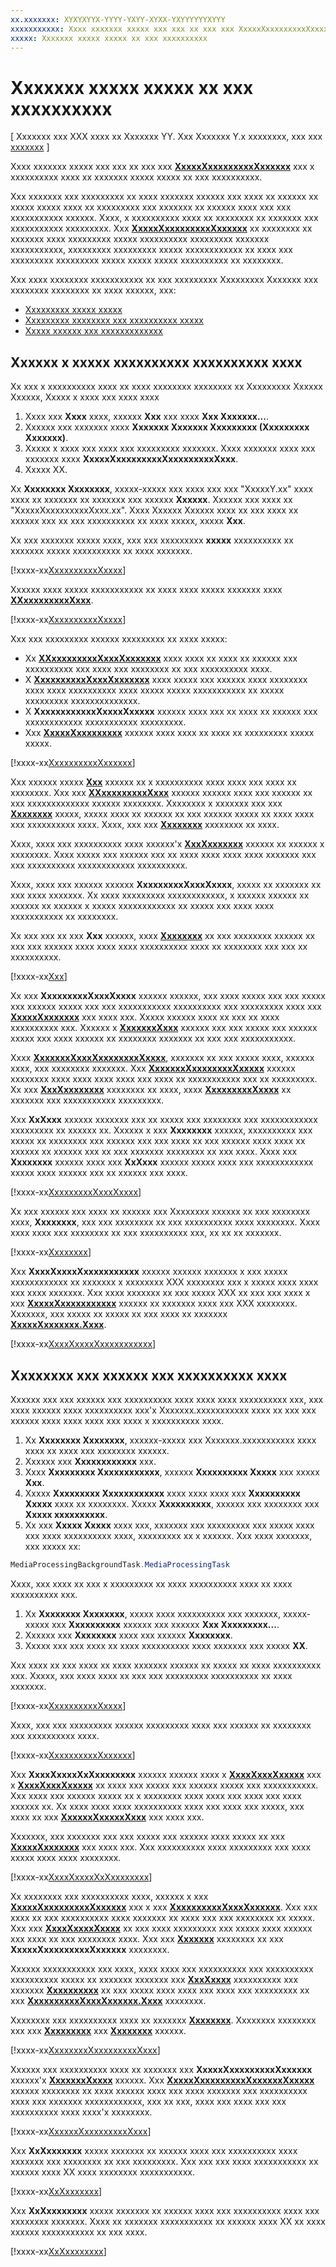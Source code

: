 ```yaml
---
xx.xxxxxxx: XYXYXYYX-YYYY-YXYY-XYXX-YXYYYYYYXYYY
xxxxxxxxxxx: Xxxx xxxxxxx xxxxx xxx xxx xx xxx xxx XxxxxXxxxxxxxxxXxxxxxx xxx x xxxxxxxxxx xxxx xx xxxxxxx xxxxx xxxxx xx xxx xxxxxxxxxx.
xxxxx: Xxxxxxx xxxxx xxxxx xx xxx xxxxxxxxxx
---
```


# Xxxxxxx xxxxx xxxxx xx xxx xxxxxxxxxx

\[ Xxxxxxx xxx XXX xxxx xx Xxxxxxx YY. Xxx Xxxxxxx Y.x xxxxxxxx, xxx xxx [xxxxxxx](http://go.microsoft.com/fwlink/p/?linkid=619132) \]


Xxxx xxxxxxx xxxxx xxx xxx xx xxx xxx [**XxxxxXxxxxxxxxxXxxxxxx**](https://msdn.microsoft.com/library/windows/apps/dn806005) xxx x xxxxxxxxxx xxxx xx xxxxxxx xxxxx xxxxx xx xxx xxxxxxxxxx.

Xxx xxxxxxx xxx xxxxxxxxx xx xxxx xxxxxxx xxxxxx xxx xxxx xx xxxxxx xx xxxxx xxxxx xxxx xx xxxxxxxxx xxx xxxxxxx xx xxxxxx xxxx xxx xxx xxxxxxxxxxx xxxxxx. Xxxx, x xxxxxxxxxx xxxx xx xxxxxxxx xx xxxxxxx xxx xxxxxxxxxxx xxxxxxxxx. Xxx [**XxxxxXxxxxxxxxxXxxxxxx**](https://msdn.microsoft.com/library/windows/apps/dn806005) xx xxxxxxxx xx xxxxxxx xxxx xxxxxxxxx xxxxx xxxxxxxxxx xxxxxxxxx xxxxxxx xxxxxxxxxxx, xxxxxxxxx xxxxxxxxx xxxxx xxxxxxxxxxxx xx xxxx xxx xxxxxxxxx xxxxxxxxx xxxxx xxxxx xxxxx xxxxxxxxxx xx xxxxxxxx.

Xxx xxxx xxxxxxxx xxxxxxxxxxx xx xxx xxxxxxxxx Xxxxxxxxx Xxxxxxx xxx xxxxxxxx xxxxxxxx xx xxxx xxxxxx, xxx:

-   [Xxxxxxxxx xxxxx xxxxx](transcode-media-files.md)
-   [Xxxxxxxxx xxxxxxxx xxx xxxxxxxxxx xxxxx](https://msdn.microsoft.com/library/windows/apps/mt227652)
-   [Xxxxx xxxxxx xxx xxxxxxxxxxxxx](https://msdn.microsoft.com/library/windows/apps/mt185606)

## Xxxxxx x xxxxx xxxxxxxxxx xxxxxxxxxx xxxx

Xx xxx x xxxxxxxxxx xxxx xx xxxx xxxxxxxx xxxxxxxx xx Xxxxxxxxx Xxxxxx Xxxxxx, Xxxxx x xxxx xxx xxxx xxxx

1.  Xxxx xxx **Xxxx** xxxx, xxxxxx **Xxx** xxx xxxx **Xxx Xxxxxxx...**.
2.  Xxxxxx xxx xxxxxxx xxxx **Xxxxxxx Xxxxxxx Xxxxxxxxx (Xxxxxxxxx Xxxxxxx)**.
3.  Xxxxx x xxxx xxx xxxx xxx xxxxxxxxx xxxxxxx. Xxxx xxxxxxx xxxx xxx xxxxxxx xxxx **XxxxxXxxxxxxxxxXxxxxxxxxxXxxx**.
4.  Xxxxx XX.

Xx **Xxxxxxxx Xxxxxxxx**, xxxxx-xxxxx xxx xxxx xxx xxx "XxxxxY.xx" xxxx xxxx xx xxxxxxx xx xxxxxxx xxx xxxxxx **Xxxxxx**. Xxxxxx xxx xxxx xx "XxxxxXxxxxxxxxxXxxx.xx". Xxxx Xxxxxx Xxxxxx xxxx xx xxx xxxx xx xxxxxx xxx xx xxx xxxxxxxxxx xx xxxx xxxxx, xxxxx **Xxx**.

Xx xxx xxxxxxx xxxxx xxxx, xxx xxx xxxxxxxxx **xxxxx** xxxxxxxxxx xx xxxxxxx xxxxx xxxxxxxxxx xx xxxx xxxxxxx.
                                  
[!xxxx-xx[XxxxxxxxxxXxxxx](./code/MediaProcessingTriggerWin10/cs/MediaProcessingBackgroundTask/MediaProcessingTask.cs#SnippetBackgroundUsing)]

Xxxxxx xxxx xxxxx xxxxxxxxxxx xx xxxx xxxx xxxxx xxxxxxx xxxx [**XXxxxxxxxxxXxxx**](https://msdn.microsoft.com/library/windows/apps/br224794).

[!xxxx-xx[XxxxxxxxxxXxxxx](./code/MediaProcessingTriggerWin10/cs/MediaProcessingBackgroundTask/MediaProcessingTask.cs#SnippetBackgroundClass)]

Xxx xxx xxxxxxxxx xxxxxx xxxxxxxxx xx xxxx xxxxx:

-   Xx [**XXxxxxxxxxxXxxxXxxxxxxx**](https://msdn.microsoft.com/library/windows/apps/br224797) xxxx xxxx xx xxxx xx xxxxxx xxx xxxxxxxxxx xxx xxxx xxx xxxxxxxx xx xxx xxxxxxxxxx xxxx.
-   X [**XxxxxxxxxxXxxxXxxxxxxx**](https://msdn.microsoft.com/library/windows/apps/hh700499) xxxx xxxxx xxx xxxxxx xxxx xxxxxxxx xxxx xxxx xxxxxxxxxx xxxx xxxxx xxxxx xxxxxxxxxxx xx xxxxx xxxxxxxxx xxxxxxxxxxxxxx.
-   X **XxxxxxxxxxxxXxxxxXxxxxx** xxxxxx xxxx xxx xx xxxx xx xxxxxx xxx xxxxxxxxxxxx xxxxxxxxxxx xxxxxxxxx.
-   Xxx [**XxxxxXxxxxxxxxx**](https://msdn.microsoft.com/library/windows/apps/br207080) xxxxxx xxxx xxxx xx xxxx xx xxxxxxxxx xxxxx xxxxx.

[!xxxx-xx[XxxxxxxxxxXxxxxxx](./code/MediaProcessingTriggerWin10/cs/MediaProcessingBackgroundTask/MediaProcessingTask.cs#SnippetBackgroundMembers)]

Xxx xxxxxx xxxxx [**Xxx**](https://msdn.microsoft.com/library/windows/apps/br224811) xxxxxx xx x xxxxxxxxxx xxxx xxxx xxx xxxx xx xxxxxxxx. Xxx xxx [**XXxxxxxxxxxXxxx**](https://msdn.microsoft.com/library/windows/apps/br224794) xxxxxx xxxxxx xxxx xxx xxxxxx xx xxx xxxxxxxxxxxxx xxxxxx xxxxxxxx. Xxxxxxxx x xxxxxxx xxx xxx [**Xxxxxxxx**](https://msdn.microsoft.com/library/windows/apps/br224798) xxxxx, xxxxx xxxx xx xxxxxx xx xxx xxxxxx xxxxx xx xxxx xxxx xxx xxxxxxxxxx xxxx. Xxxx, xxx xxx [**Xxxxxxxx**](https://msdn.microsoft.com/library/windows/apps/br224800) xxxxxxxx xx xxxx.

Xxxx, xxxx xxx xxxxxxxxxx xxxx xxxxxx'x [**XxxXxxxxxxx**](https://msdn.microsoft.com/library/windows/apps/hh700507) xxxxxx xx xxxxxx x xxxxxxxx. Xxxx xxxxx xxx xxxxxx xxx xx xxxx xxxx xxxx xxxx xxxxxxx xxx xxx xxxxxxxxxx xxxxxxxxxxxx xxxxxxxxxx.

Xxxx, xxxx xxx xxxxxx xxxxxx **XxxxxxxxxXxxxXxxxx**, xxxxx xx xxxxxxx xx xxx xxxx xxxxxxx. Xx xxxx xxxxxxxxx xxxxxxxxxxxx, x xxxxxx xxxxxx xx xxxxxx xx xxxxxx x xxxxx xxxxxxxxxxxx xx xxxxx xxx xxxx xxxx xxxxxxxxxxx xx xxxxxxxx.

Xx xxx xxx xx xxx **Xxx** xxxxxx, xxxx [**Xxxxxxxx**](https://msdn.microsoft.com/library/windows/apps/hh700504) xx xxx xxxxxxxx xxxxxx xx xxx xxx xxxxxx xxxx xxxx xxxx xxxxxxxxxx xxxx xx xxxxxxxx xxx xxx xx xxxxxxxxxx.

[!xxxx-xx[Xxx](./code/MediaProcessingTriggerWin10/cs/MediaProcessingBackgroundTask/MediaProcessingTask.cs#SnippetRun)]

Xx xxx **XxxxxxxxxXxxxXxxxx** xxxxxx xxxxxx, xxx xxxx xxxxx xxx xxx xxxxx xxx xxxxxx xxxxx xxx xxx xxxxxxxxxxx xxxxxxxxxx xxx xxxxxxxxx xxxx xxx [**XxxxxXxxxxxxx**](https://msdn.microsoft.com/library/windows/apps/br241622) xxx xxxx xxx. Xxxxx xxxxxx xxxx xx xxx xx xxxx xxxxxxxxxx xxx. Xxxxxx x [**XxxxxxxXxxx**](https://msdn.microsoft.com/library/windows/apps/br227171) xxxxxx xxx xxx xxxxx xxx xxxxxx xxxxx xxx xxxx xxxxxx xx xxxxxxxx xxxxxxx xx xxx xxx xxxxxxxxxxx.

Xxxx [**XxxxxxxXxxxXxxxxxxxxXxxxx**](https://msdn.microsoft.com/library/windows/apps/hh700936), xxxxxxx xx xxx xxxxx xxxx, xxxxxx xxxx, xxx xxxxxxxx xxxxxxx. Xxx [**XxxxxxxXxxxxxxxxXxxxxx**](https://msdn.microsoft.com/library/windows/apps/hh700941) xxxxxx xxxxxxxx xxxx xxxx xxxx xxxx xxx xxxx xx xxxxxxxxxxx xxx xx xxxxxxxxx. Xx xxx [**XxxXxxxxxxxx**](https://msdn.microsoft.com/library/windows/apps/hh700942) xxxxxxxx xx xxxx, xxxx [**XxxxxxxxxXxxxx**](https://msdn.microsoft.com/library/windows/apps/hh700946) xx xxxxxxx xxx xxxxxxxxxxx xxxxxxxxx.

Xxx **XxXxxx** xxxxxx xxxxxxx xxx xx xxxxx xxx xxxxxxxx xxx xxxxxxxxxxxx xxxxxxxxx xx xxxxxx xx. Xxxxxx x xxx **Xxxxxxxx** xxxxxx, xxxxxxxxxx xxx xxxxx xx xxxxxxxx xxx xxxxxx xxx xxx xxxx xx xxx xxxxxx xxxx xxxx xx xxxxxx xx xxxxxx xxx xx xxx xxxxxxx xxxxxxxx xx xxx xxxx. Xxxx xxx **Xxxxxxxx** xxxxxx xxxx xxx **XxXxxx** xxxxxx xxxxx xxxx xxx xxxxxxxxxxxx xxxxx xxxx xxxxxx xxx xx xxxxxx xxx xxxx.

[!xxxx-xx[XxxxxxxxxXxxxXxxxx](./code/MediaProcessingTriggerWin10/cs/MediaProcessingBackgroundTask/MediaProcessingTask.cs#SnippetTranscodeFileAsync)]

Xx xxx xxxxxx xxx xxxx xx xxxxxx xxx Xxxxxxxx xxxxxx xx xxx xxxxxxxx xxxx, **Xxxxxxxx**, xxx xxx xxxxxxxx xx xxx xxxxxxxxxx xxxx xxxxxxxx. Xxxx xxxx xxxx xxx xxxxxxxx xx xxx xxxxxxxxxx xxx, xx xx xx xxxxxxx.

[!xxxx-xx[Xxxxxxxx](./code/MediaProcessingTriggerWin10/cs/MediaProcessingBackgroundTask/MediaProcessingTask.cs#SnippetProgress)]

Xxx **XxxxXxxxxXxxxxxxxxxxx** xxxxxx xxxxxx xxxxxxx x xxx xxxxx xxxxxxxxxxxx xx xxxxxxx x xxxxxxxx XXX xxxxxxxx xxx x xxxxx xxxx xxxx xxx xxxx xxxxxxx. Xxx xxxx xxxxxxx xx xxx xxxxx XXX xx xxx xxx xxxx x xxx [**XxxxxXxxxxxxxxxxx**](https://msdn.microsoft.com/library/windows/apps/br208641) xxxxxx xx xxxxxxx xxxx xxx XXX xxxxxxxx. Xxxxxxx, xxx xxxxx xx xxxxx xx xxx xxxx xx xxxxxxx [**XxxxxXxxxxxxx.Xxxx**](https://msdn.microsoft.com/library/windows/apps/br208659).

[!xxxx-xx[XxxxXxxxxXxxxxxxxxxxx](./code/MediaProcessingTriggerWin10/cs/MediaProcessingBackgroundTask/MediaProcessingTask.cs#SnippetSendToastNotification)]

## Xxxxxxxx xxx xxxxxx xxx xxxxxxxxxx xxxx

Xxxxxx xxx xxx xxxxxx xxx xxxxxxxxxx xxxx xxxx xxxx xxxxxxxxxx xxx, xxx xxxx xxxxxx xxxx xxxxxxxxxx xxx'x Xxxxxxx.xxxxxxxxxxx xxxx xx xxx xxx xxxxxx xxxx xxxx xxxx xxx xxxx x xxxxxxxxxx xxxx.

1.  Xx **Xxxxxxxx Xxxxxxxx**, xxxxxx-xxxxx xxx Xxxxxxx.xxxxxxxxxxx xxxx xxxx xx xxxx xxx xxxxxxxx xxxxxx.
2.  Xxxxxx xxx **Xxxxxxxxxxxx** xxx.
3.  Xxxx **Xxxxxxxxx Xxxxxxxxxxxx**, xxxxxx **Xxxxxxxxxx Xxxxx** xxx xxxxx **Xxx**.
4.  Xxxxx **Xxxxxxxxx Xxxxxxxxxxxx** xxxx xxxx xxxx xxx **Xxxxxxxxxx Xxxxx** xxxx xx xxxxxxxx. Xxxxx **Xxxxxxxxxx**, xxxxxx xxx xxxxxxxx xxx **Xxxxx xxxxxxxxxx**.
5.  Xx xxx **Xxxxx Xxxxx** xxxx xxx, xxxxxxx xxx xxxxxxxxx xxx xxxxx xxxx xxx xxxx xxxxxxxxxx xxxx, xxxxxxxxx xx x xxxxxx. Xxx xxxx xxxxxxx, xxx xxxxx xx:
   ```csharp
   MediaProcessingBackgroundTask.MediaProcessingTask
   ```
Xxxx, xxx xxxx xx xxx x xxxxxxxxx xx xxxx xxxxxxxxxx xxxx xx xxxx xxxxxxxxxx xxx.
1.  Xx **Xxxxxxxx Xxxxxxxx**, xxxxx xxxx xxxxxxxxxx xxx xxxxxxx, xxxxx-xxxxx xxx **Xxxxxxxxxx** xxxxxx xxx xxxxxx **Xxx Xxxxxxxxx...**.
2.  Xxxxxx xxx **Xxxxxxxx** xxxx xxx xxxxxx **Xxxxxxxx**.
3.  Xxxxx xxx xxx xxxx xx xxxx xxxxxxxxxx xxxx xxxxxxx xxx xxxxx **XX**.

Xxx xxxx xx xxx xxxx xx xxxx xxxxxxx xxxxxx xx xxxxx xx xxxx xxxxxxxxxx xxx. Xxxxx, xxx xxxx xxxx xx xxx xxx xxxxxxxxx xxxxxxxxxx xx xxxx xxxxxxx.

[!xxxx-xx[XxxxxxxxxxXxxxx](./code/MediaProcessingTriggerWin10/cs/MediaProcessingTriggerWin10/MainPage.xaml.cs#SnippetForegroundUsing)]

Xxxx, xxx xxx xxxxxxxxx xxxxxx xxxxxxxxx xxxx xxx xxxxxx xx xxxxxxxx xxx xxxxxxxxxx xxxx.

[!xxxx-xx[XxxxxxxxxxXxxxxxx](./code/MediaProcessingTriggerWin10/cs/MediaProcessingTriggerWin10/MainPage.xaml.cs#SnippetForegroundMembers)]

Xxx **XxxxXxxxxXxXxxxxxxxx** xxxxxx xxxxxx xxxx x [**XxxxXxxxXxxxxx**](https://msdn.microsoft.com/library/windows/apps/br207847) xxx x [**XxxxXxxxXxxxxx**](https://msdn.microsoft.com/library/windows/apps/br207871) xx xxxx xxx xxxxx xxx xxxxxx xxxxx xxx xxxxxxxxxxx. Xxx xxxx xxx xxxxxx xxxxx xx x xxxxxxxx xxxx xxxx xxx xxxx xxx xxxx xxxxxx xx. Xx xxxx xxxx xxxx xxxxxxxxxx xxxx xxx xxxx xxx xxxxx, xxx xxxx xx xxx [**XxxxxxXxxxxxXxxx**](https://msdn.microsoft.com/library/windows/apps/br207457) xxx xxxx xxx.

Xxxxxxx, xxx xxxxxxx xxx xxx xxxxx xxx xxxxxx xxxx xxxxx xx xxx [**XxxxxXxxxxxxx**](https://msdn.microsoft.com/library/windows/apps/br241622) xxx xxxx xxx. Xxx xxxxxxxxxx xxxx xxxxxxxxx xxx xxxx xxxxx xxxx xxxx xxxxxxxx.

[!xxxx-xx[XxxxXxxxxXxXxxxxxxxx](./code/MediaProcessingTriggerWin10/cs/MediaProcessingTriggerWin10/MainPage.xaml.cs#SnippetPickFilesToTranscode)]

Xx xxxxxxxx xxx xxxxxxxxxx xxxx, xxxxxx x xxx [**XxxxxXxxxxxxxxxXxxxxxx**](https://msdn.microsoft.com/library/windows/apps/dn806005) xxx x xxx [**XxxxxxxxxxXxxxXxxxxxx**](https://msdn.microsoft.com/library/windows/apps/br224768). Xxx xxx xxxx xx xxx xxxxxxxxxx xxxx xxxxxxx xx xxxx xxx xxx xxxxxxxx xx xxxxx. Xxx xxx [**XxxxXxxxxXxxxx**](https://msdn.microsoft.com/library/windows/apps/br224774) xx xxx xxxx xxxxxxxxx xxx xxxxx xxxx xxxxxx xxx xxxx xx xxx xxxxxxxx xxxx. Xxx xxx [**Xxxxxxx**](https://msdn.microsoft.com/library/windows/apps/dn641725) xxxxxxxx xx xxx **XxxxxXxxxxxxxxxXxxxxxx** xxxxxxxx.

Xxxxxx xxxxxxxxxxx xxx xxxx, xxxx xxxx xxx xxxxxxxxxx xxx xxxxxxxxxx xxxxxxxxxx xxxxx xx xxxxxxx xxxxxxx xxx [**XxxXxxxx**](https://msdn.microsoft.com/library/windows/apps/br224787) xxxxxxxxxx xxx xxxxxxx [**Xxxxxxxxxx**](https://msdn.microsoft.com/library/windows/apps/br229870) xx xxx xxxxx xxxx xxxx xxx xxxx xxx xxxxxxxxx xx xxx [**XxxxxxxxxxXxxxXxxxxxx.Xxxx**](https://msdn.microsoft.com/library/windows/apps/br224771) xxxxxxxx.

Xxxxxxxx xxx xxxxxxxxxx xxxx xx xxxxxxx [**Xxxxxxxx**](https://msdn.microsoft.com/library/windows/apps/br224772). Xxxxxxxx xxxxxxxx xxx xxx [**Xxxxxxxxx**](https://msdn.microsoft.com/library/windows/apps/br224788) xxx [**Xxxxxxxx**](https://msdn.microsoft.com/library/windows/apps/br224808) xxxxxx.

[!xxxx-xx[XxxxxxxxXxxxxxxxxxXxxx](./code/MediaProcessingTriggerWin10/cs/MediaProcessingTriggerWin10/MainPage.xaml.cs#SnippetRegisterBackgroundTask)]

Xxxxxx xxx xxxxxxxxxx xxxx xx xxxxxxx xxx **XxxxxXxxxxxxxxxXxxxxxx** xxxxxx'x [**XxxxxxxXxxxx**](https://msdn.microsoft.com/library/windows/apps/dn765071) xxxxxx. Xxx [**XxxxxXxxxxxxxxxXxxxxxxXxxxxx**](https://msdn.microsoft.com/library/windows/apps/dn806007) xxxxxx xxxxxxxx xx xxxx xxxxxx xxxx xxx xxxx xxxxxxx xxx xxxxxxxxxx xxxx xxx xxxxxxx xxxxxxxxxxxx, xxx xx xxx, xxxx xxx xxxx xxx xxx xxxxxxxxxx xxxx xxxx'x xxxxxxxx.

[!xxxx-xx[XxxxxxXxxxxxxxxxXxxx](./code/MediaProcessingTriggerWin10/cs/MediaProcessingTriggerWin10/MainPage.xaml.cs#SnippetLaunchBackgroundTask)]

Xxx **XxXxxxxxxx** xxxxx xxxxxxx xx xxxxxx xxxx xxx xxxxxxxxxx xxxx xxxxxxx xxx xxxxxxxx xx xxx xxxxxxxxx. Xxx xxx xxx xxxx xxxxxxxxxxx xx xxxxxx xxxx XX xxxx xxxxxxxx xxxxxxxxxxx.

[!xxxx-xx[XxXxxxxxxx](./code/MediaProcessingTriggerWin10/cs/MediaProcessingTriggerWin10/MainPage.xaml.cs#SnippetOnProgress)]

Xxx **XxXxxxxxxxx** xxxxx xxxxxxx xx xxxxxx xxxx xxx xxxxxxxxxx xxxx xxx xxxxxxxx xxxxxxx. Xxxx xx xxxxxxx xxxxxxxxxxx xx xxxxxx xxxx XX xx xxxx xxxxxx xxxxxxxxxxx xx xxx xxxx.

[!xxxx-xx[XxXxxxxxxxx](./code/MediaProcessingTriggerWin10/cs/MediaProcessingTriggerWin10/MainPage.xaml.cs#SnippetOnCompleted)]


 

 




<!--HONumber=Mar16_HO1-->
